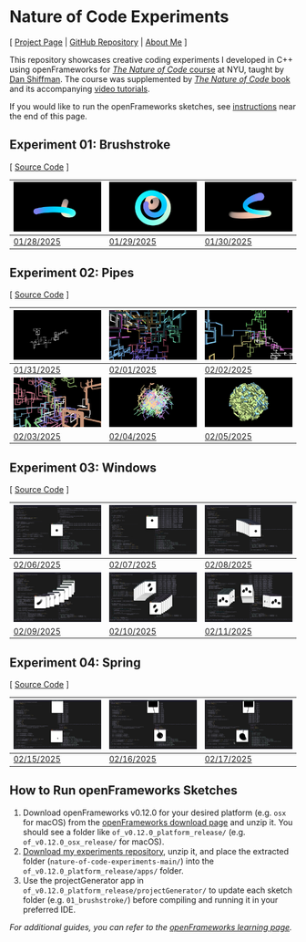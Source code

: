 # Nature of Code Experiments

[ [Project Page](https://jackbdu.com/nature-of-code-experiments/) \| [GitHub Repository](https://github.com/jackbdu/nature-of-code-experiments/) \| [About Me](https://jackbdu.com/about/) ]

This repository showcases creative coding experiments I developed in C++ using openFrameworks for [_The Nature of Code_ course](https://github.com/nature-of-code/noc-syllabus-s25) at NYU, taught by [Dan Shiffman](https://thecodingtrain.com/about). The course was supplemented by [_The Nature of Code_ book](https://natureofcode.com/) and its accompanying [video tutorials](https://thecodingtrain.com/tracks/the-nature-of-code-2).

If you would like to run the openFrameworks sketches, see [instructions](#how-to-run-openframeworks-sketches) near the end of this page.

## Experiment 01: Brushstroke

[ [Source Code](https://github.com/jackbdu/nature-of-code-experiments/tree/main/01-brushstroke/src) ]

| ![](assets/20250128-daily-experiment-colorful-noise-walk-1080p-frame-0001024.png) | ![](assets/20250129-daily-experiment-colorful-spiral-noise-ribbon-1080p-frame-0000048.png) | ![](assets/20250130-daily-experiment-colorful-brushstroke-simplex-noise-1080p@60fps-still.png) |
| --------------------------------------------------------------------------------- | ------------------------------------------------------------------------------------------ | ---------------------------------------------------------------------------------------------- |
| [01/28/2025](https://www.instagram.com/p/DFZj0vcuX0-/)                            | [01/29/2025](https://www.instagram.com/p/DFcIGe-xZjq/)                                     | [01/30/2025](https://www.instagram.com/p/DFeanW4Mh87/)                                         |

## Experiment 02: Pipes

[ [Source Code](https://github.com/jackbdu/nature-of-code-experiments/tree/main/02-pipes/src) ]

| ![](assets/20250131-daily-experiment-random-walk-3d-pipes-1080p-frame-0000993.png)       | ![](assets/20250201-daily-experiment-random-walk-3d-pipes-colorful-1080p-frame-0000616.png)      | ![](assets/20250202-daily-experiment-random-walk-3d-pipes-improved-1080p-frame-0002978.png)                  |
| ---------------------------------------------------------------------------------------- | ------------------------------------------------------------------------------------------------ | ------------------------------------------------------------------------------------------------------------ |
| [01/31/2025](https://www.instagram.com/p/DFjJCMAsusW/)                                   | [02/01/2025](https://www.instagram.com/p/DFk99tixlxG/)                                           | [02/02/2025](https://www.instagram.com/p/DFmW8UEssqc/)                                                       |
| ![](assets/20250203-daily-experiment-random-walk-pipes-rotation-1080p-frame-0003422.png) | ![](assets/20250204-daily-experiment-random-walk-pipes-forming-a-sphere-1080p-frame-0002472.png) | ![](assets/20250205-daily-experiment-random-walk-pipes-forming-a-sphere-fewer-pipes-1080p-frame-0003267.png) |
| [02/03/2025](https://www.instagram.com/p/DFoIg94xBFy/?img_index=1)                       | [02/04/2025](https://www.instagram.com/p/DFrQgleskNC/)                                           | [02/05/2025](https://www.instagram.com/p/DFuHslEsNso/)                                                       |

## Experiment 03: Windows

[ [Source Code](https://github.com/jackbdu/nature-of-code-experiments/tree/main/03-windows/src) ]

| ![](assets/20250206-daily-experiment-window-bouncing-around-1080p-frame-1.png)     | ![](assets/20250207-daily-experiment-bouncing-window-with-gravity-1080p-frame-5.png) | ![](assets/20250208-daily-experiment-bouncing-window-with-trace-1080p-frame-3.png)    |
| ---------------------------------------------------------------------------------- | ------------------------------------------------------------------------------------ | ------------------------------------------------------------------------------------- |
| [02/06/2025](https://www.instagram.com/p/DFzPxnZsLVy)                              | [02/07/2025](https://www.instagram.com/p/DF0nXzbxmJd/)                               | [02/08/2025](https://www.instagram.com/p/DF2HbmKx9lN/)                                |
| ![](assets/20250209-daily-experiment-window-attracted-to-cursor-1080p-frame-4.png) | ![](assets/20250210-daily-experiment-two-bodies-trailing-windows-1080p-frame-3.png)  | ![](assets/20250211-daily-experiment-three-bodies-trailing-windows-1080p-frame-5.png) |
| [02/09/2025](https://www.instagram.com/p/DF4WiEhs_yw/)                             | [02/10/2025](https://www.instagram.com/p/DF6iVx5MUPm/)                               | [02/11/2025](https://www.instagram.com/p/DF8VawWR6Nu/)                                |

## Experiment 04: Spring

[ [Source Code](https://github.com/jackbdu/nature-of-code-experiments/tree/main/04-spring/src) ]

| ![](assets/20250215-daily-experiment-springy-window-1080p-frame-4.png) | ![](assets/20250216-daily-experiment-springy-window-visualized-1080p-frame-5.png) | ![](assets/20250217-daily-experiment-springy-window-with-trailing-visual-1080p-frame-2.png) |
| ---------------------------------------------------------------------- | --------------------------------------------------------------------------------- | ------------------------------------------------------------------------------------------- |
| [02/15/2025](https://www.instagram.com/p/DGKsRSquqq0/)                 | [02/16/2025](https://www.instagram.com/p/DGMDSBhR22f/)                            | [02/17/2025]()                                                                              |

## How to Run openFrameworks Sketches

1. Download openFrameworks v0.12.0 for your desired platform (e.g. `osx` for macOS) from the [openFrameworks download page](https://openframeworks.cc/download/) and unzip it. You should see a folder like `of_v0.12.0_platform_release/` (e.g. `of_v0.12.0_osx_release/` for macOS).
2. [Download my experiments repository](https://github.com/jackbdu/computer-graphics/archive/refs/heads/main.zip), unzip it, and place the extracted folder (`nature-of-code-experiments-main/`) into the `of_v0.12.0_platform_release/apps/` folder.
3. Use the projectGenerator app in `of_v0.12.0_platform_release/projectGenerator/` to update each sketch folder (e.g. `01_brushstroke/`) before compiling and running it in your preferred IDE.

_For additional guides, you can refer to the [openFrameworks learning page](https://openframeworks.cc/learning/)._
